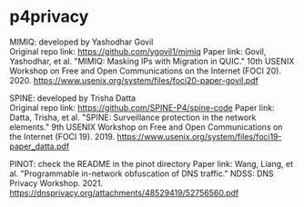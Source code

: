 # p4privacy

MIMIQ: developed by Yashodhar Govil  
Original repo link: https://github.com/ygovil1/mimiq
Paper link: Govil, Yashodhar, et al. "MIMIQ: Masking IPs with Migration in QUIC." 10th USENIX Workshop on Free and Open Communications on the Internet (FOCI 20). 2020. https://www.usenix.org/system/files/foci20-paper-govil.pdf

SPINE: developed by Trisha Datta  
Original repo link: https://github.com/SPINE-P4/spine-code
Paper link: Datta, Trisha, et al. "SPINE: Surveillance protection in the network elements." 9th USENIX Workshop on Free and Open Communications on the Internet (FOCI 19). 2019. https://www.usenix.org/system/files/foci19-paper_datta.pdf

PINOT: check the README in the pinot directory
Paper link: Wang, Liang, et al. "Programmable in-network obfuscation of DNS traffic." NDSS: DNS Privacy Workshop. 2021.  https://dnsprivacy.org/attachments/48529419/52756560.pdf
